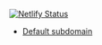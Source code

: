 [![Netlify Status](https://api.netlify.com/api/v1/badges/36cd1053-20d7-471e-9e66-7b88483a81b2/deploy-status)](https://app.netlify.com/sites/youthful-yonath-263ef5/deploys)

- [Default subdomain](genomenet.netlify.app)
